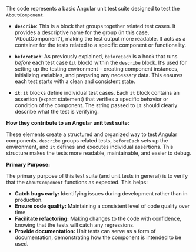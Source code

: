 The code represents a basic Angular unit test suite designed to test the `AboutComponent`.

*   **`describe`**: This is a block that groups together related test cases.  It provides a descriptive name for the group (in this case, 'AboutComponent'), making the test output more readable.  It acts as a container for the tests related to a specific component or functionality.

*   **`beforeEach`**: As previously explained, `beforeEach` is a hook that runs *before* each test case (`it` block) within the `describe` block.  It’s used for setting up the testing environment – creating component instances, initializing variables, and preparing any necessary data.  This ensures each test starts with a clean and consistent state.

*   **`it`**:  `it` blocks define individual test cases. Each `it` block contains an assertion (`expect` statement) that verifies a specific behavior or condition of the component. The string passed to `it` should clearly describe what the test is verifying.

**How they contribute to an Angular unit test suite:**

These elements create a structured and organized way to test Angular components. `describe` groups related tests, `beforeEach` sets up the environment, and `it` defines and executes individual assertions.  This structure makes the tests more readable, maintainable, and easier to debug.

**Primary Purpose:**

The primary purpose of this test suite (and unit tests in general) is to verify that the `AboutComponent` functions as expected. This helps:
*   **Catch bugs early:** Identifying issues during development rather than in production.
*   **Ensure code quality:**  Maintaining a consistent level of code quality over time.
*   **Facilitate refactoring:** Making changes to the code with confidence, knowing that the tests will catch any regressions.
*   **Provide documentation:**  Unit tests can serve as a form of documentation, demonstrating how the component is intended to be used.